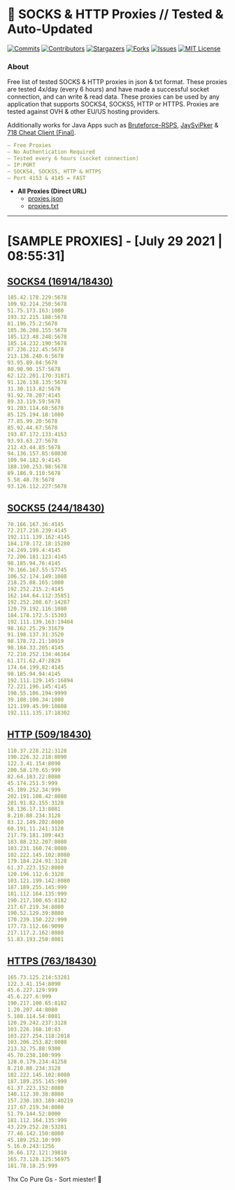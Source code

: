 <!-- MARKDOWN LINKS & IMAGES -->
<!-- https://www.markdownguide.org/basic-syntax/#reference-style-links -->
[contributors-shield]: https://img.shields.io/github/contributors/KaiBurton/free-proxies-autoupdated?style=for-the-badge
[contributors-url]: https://github.com/KaiBurton/free-proxies-autoupdated/graphs/contributors
[forks-shield]: https://img.shields.io/github/forks/KaiBurton/free-proxies-autoupdated?style=for-the-badge
[forks-url]: https://github.com/KaiBurton/free-proxies-autoupdated/network/members
[stars-shield]: https://img.shields.io/github/stars/KaiBurton/free-proxies-autoupdated?style=for-the-badge
[stars-url]: https://github.com/KaiBurton/free-proxies-autoupdated/stargazers
[issues-shield]: https://img.shields.io/github/issues/KaiBurton/free-proxies-autoupdated?style=for-the-badge
[issues-url]: https://github.com/KaiBurton/free-proxies-autoupdated/issues
[license-shield]: https://img.shields.io/github/license/KaiBurton/free-proxies-autoupdated?style=for-the-badge
[license-url]: https://github.com/KaiBurton/free-proxies-autoupdated/blob/main/LICENSE
[commit-shield]: https://img.shields.io/github/last-commit/KaiBurton/free-proxies-autoupdated?style=for-the-badge
[commit-url]: https://github.com/KaiBurton/free-proxies-autoupdated/commits/main

# 🎁 SOCKS & HTTP Proxies // Tested & Auto-Updated

[![Commits][commit-shield]][commit-url]
[![Contributors][contributors-shield]][contributors-url]
[![Stargazers][stars-shield]][stars-url]
[![Forks][forks-shield]][forks-url]
[![Issues][issues-shield]][issues-url]
[![MIT License][license-shield]][license-url]

### About
Free list of tested SOCKS & HTTP proxies in json & txt format. These proxies are tested 4x/day (every 6 hours) and have made a successful socket connection, and can write & read data. These proxies can be used by any application that supports SOCKS4, SOCKS5, HTTP or HTTPS. Proxies are tested against OVH & other EU/US hosting providers.

Additionally works for Java Apps such as [Bruteforce-RSPS](https://github.com/KaiBurton/Bruteforce-RSPS), [JaySyiPker](https://github.com/JayArrowz/JaySyiPker) & [718 Cheat Client (Final)](https://github.com/KaiBurton/718-Cheat-Client-Final). 

```yaml
— Free Proxies
— No Authentication Required
— Tested every 6 hours (socket connection)
— IP:PORT
— SOCKS4, SOCKS5, HTTP & HTTPS
— Port 4153 & 4145 = FAST
```

- **All Proxies (Direct URL)**
  - [proxies.json](https://raw.githubusercontent.com/KaiBurton/free-proxies-autoupdated/main/proxies.json)
  - [proxies.txt](https://raw.githubusercontent.com/KaiBurton/free-proxies-autoupdated/main/proxies.txt)

---

# [SAMPLE PROXIES] - [July 29 2021 | 08:55:31]

## [SOCKS4 (16914/18430)](https://raw.githubusercontent.com/KaiBurton/free-proxies-autoupdated/main/proxies-socks4.txt)
```yaml
185.42.178.229:5678
109.92.214.250:5678
51.75.173.163:1080
193.32.215.188:5678
81.196.75.2:5678
185.36.208.155:5678
185.123.48.248:5678
185.14.232.190:5678
87.236.212.45:5678
213.136.240.6:5678
93.95.89.84:5678
80.90.90.157:5678
62.122.201.170:31871
91.126.138.135:5678
31.30.113.82:5678
91.92.78.207:4145
89.33.119.59:5678
91.203.114.68:5678
85.125.194.18:1080
77.85.99.20:5678
85.92.44.67:5678
193.87.172.133:4153
93.93.63.27:5678
212.43.44.85:5678
94.136.157.85:60030
109.94.182.9:4145
188.190.253.98:5678
89.186.9.110:5678
5.58.48.78:5678
93.126.112.227:5678
```

## [SOCKS5 (244/18430)](https://raw.githubusercontent.com/KaiBurton/free-proxies-autoupdated/main/proxies-socks5.txt)
```yaml
70.166.167.36:4145
72.217.216.239:4145
192.111.139.162:4145
184.178.172.18:15280
24.249.199.4:4145
72.206.181.123:4145
98.185.94.76:4145
70.166.167.55:57745
106.52.174.149:1080
218.25.88.165:1080
192.252.215.2:4145
162.144.64.112:35851
192.252.208.67:14287
120.79.192.116:1080
184.178.172.5:15303
192.111.139.163:19404
98.162.25.29:31679
91.198.137.31:3520
98.178.72.21:10919
98.184.33.205:4145
72.210.252.134:46164
61.171.62.47:2829
174.64.199.82:4145
98.185.94.94:4145
192.111.129.145:16894
72.221.196.145:4145
198.55.106.194:9999
39.108.100.34:1080
121.199.45.99:10808
192.111.135.17:18302
```

## [HTTP (509/18430)](https://raw.githubusercontent.com/KaiBurton/free-proxies-autoupdated/main/proxies-http.txt)
```yaml
110.37.228.212:3128
190.226.32.218:8090
122.3.41.154:8090
200.58.170.65:999
82.64.183.22:8080
45.174.251.5:999
45.189.252.34:999
202.191.108.42:8080
201.91.82.155:3128
58.136.17.13:8081
8.210.88.234:3128
83.12.149.202:8080
60.191.11.241:3128
217.79.181.109:443
183.88.232.207:8080
103.231.160.74:8080
102.222.145.102:8080
179.184.224.91:3128
61.37.223.152:8080
120.196.112.6:3128
103.121.199.142:8080
187.189.255.145:999
181.112.164.135:999
190.217.100.65:8182
217.67.219.34:8080
190.52.129.39:8080
170.239.150.222:999
177.73.112.66:9090
217.117.2.162:8080
51.83.193.250:8081
```

## [HTTPS (763/18430)](https://raw.githubusercontent.com/KaiBurton/free-proxies-autoupdated/main/proxies-https.txt)
```yaml
165.73.125.214:53281
122.3.41.154:8090
45.6.227.129:999
45.6.227.6:999
190.217.100.65:8182
1.20.207.44:8080
5.188.114.54:8081
120.29.242.237:3128
103.226.168.10:83
103.227.254.118:2018
103.206.253.82:8080
213.32.75.88:9300
45.70.238.180:999
128.0.179.234:41258
8.210.88.234:3128
102.222.145.102:8080
187.189.255.145:999
61.37.223.152:8080
140.112.30.38:8080
157.230.103.189:40219
217.67.219.34:8080
51.79.144.52:8000
181.112.164.135:999
43.229.252.28:53281
77.46.142.150:8080
45.189.252.10:999
5.16.0.243:1256
36.66.172.121:39810
165.73.128.125:56975
181.78.18.25:999
```



Thx Co Pure Gs - Sort miester! 💟